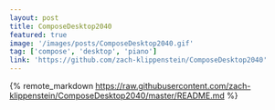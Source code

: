 ```yaml
---
layout: post
title: ComposeDesktop2040
featured: true
image: '/images/posts/ComposeDesktop2040.gif'
tag: ['compose', 'desktop', 'piano']
link: 'https://github.com/zach-klippenstein/ComposeDesktop2040'
---
```


{% remote_markdown https://raw.githubusercontent.com/zach-klippenstein/ComposeDesktop2040/master/README.md %}
